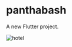 # panthabash

A new Flutter project.

![hotel](https://user-images.githubusercontent.com/85249250/168483777-c412aff2-c19d-4b8b-ad83-e6de0ec3e49e.jpg)
